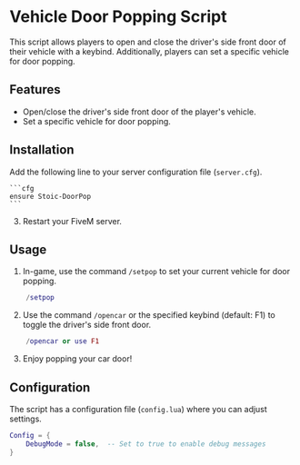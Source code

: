 # Vehicle Door Popping Script

This script allows players to open and close the driver's side front door of their vehicle with a keybind. Additionally, players can set a specific vehicle for door popping.

## Features

- Open/close the driver's side front door of the player's vehicle.
- Set a specific vehicle for door popping.

## Installation
Add the following line to your server configuration file (`server.cfg`).

    ```cfg
    ensure Stoic-DoorPop
    ```

3. Restart your FiveM server.

## Usage

1. In-game, use the command `/setpop` to set your current vehicle for door popping.

```lua
    /setpop
```

2. Use the command `/opencar` or the specified keybind (default: F1) to toggle the driver's side front door.

```lua
    /opencar or use F1
```

3. Enjoy popping your car door!

## Configuration

The script has a configuration file (`config.lua`) where you can adjust settings.

```lua
Config = {
    DebugMode = false,  -- Set to true to enable debug messages
}
```
